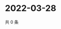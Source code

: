 # 2022-03-28

共 0 条

<!-- BEGIN WEIBO -->
<!-- 最后更新时间 Mon Mar 28 2022 04:16:34 GMT+0800 (China Standard Time) -->

<!-- END WEIBO -->

